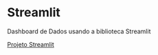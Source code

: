 # Streamlit

Dashboard de Dados usando a biblioteca Streamlit

[Projeto Streamlit](https://data-vista.streamlit.app)
